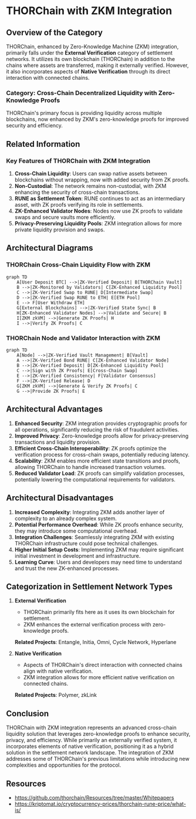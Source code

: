 # THORChain with ZKM Integration

## Overview of the Category

THORChain, enhanced by Zero-Knowledge Machine (ZKM) integration, primarily falls under the **External Verification** category of settlement networks. It utilizes its own blockchain (THORChain) in addition to the chains where assets are transferred, making it externally verified. However, it also incorporates aspects of **Native Verification** through its direct interaction with connected chains.

### Category: Cross-Chain Decentralized Liquidity with Zero-Knowledge Proofs

THORChain's primary focus is providing liquidity across multiple blockchains, now enhanced by ZKM's zero-knowledge proofs for improved security and efficiency.

## Related Information

### Key Features of THORChain with ZKM Integration

1. **Cross-Chain Liquidity**: Users can swap native assets between blockchains without wrapping, now with added security from ZK proofs.
2. **Non-Custodial**: The network remains non-custodial, with ZKM enhancing the security of cross-chain transactions.
3. **RUNE as Settlement Token**: RUNE continues to act as an intermediary asset, with ZK proofs verifying its role in settlements.
4. **ZK-Enhanced Validator Nodes**: Nodes now use ZK proofs to validate swaps and secure vaults more efficiently.
5. **Privacy-Preserving Liquidity Pools**: ZKM integration allows for more private liquidity provision and swaps.

## Architectural Diagrams

### THORChain Cross-Chain Liquidity Flow with ZKM

```mermaid
graph TD
    A[User Deposit BTC] -->|ZK-Verified Deposit| B[THORChain Vault]
    B -->|ZK-Monitored by Validators| C[ZK-Enhanced Liquidity Pool]
    C -->|ZK-Verified Swap to RUNE| D[Intermediate Swap]
    D -->|ZK-Verified Swap RUNE to ETH| E[ETH Pool]
    E --> F[User Withdraw ETH]
    G[External Blockchains] -->|ZK-Verified State Sync| B
    H[ZK-Enhanced Validator Nodes] -->|Validate and Secure| B
    I[ZKM zkVM] -->|Generate ZK Proofs| H
    I -->|Verify ZK Proofs| C

```

### THORChain Node and Validator Interaction with ZKM

```mermaid
graph TD
    A[Node] -->|ZK-Verified Vault Management| B[Vault]
    A -->|ZK-Verified Bond RUNE| C[ZK-Enhanced Validator Node]
    B -->|ZK-Verified Deposit| D[ZK-Enhanced Liquidity Pool]
    C -->|Sign with ZK Proofs| E[Cross-Chain Swap]
    E -->|ZK-Verified Consistency| F[Validator Consensus]
    F -->|ZK-Verified Release| D
    G[ZKM zkVM] -->|Generate & Verify ZK Proofs| C
    G -->|Provide ZK Proofs| E

```

## Architectural Advantages

1. **Enhanced Security**: ZKM integration provides cryptographic proofs for all operations, significantly reducing the risk of fraudulent activities.
2. **Improved Privacy**: Zero-knowledge proofs allow for privacy-preserving transactions and liquidity provision.
3. **Efficient Cross-Chain Interoperability**: ZK proofs optimize the verification process for cross-chain swaps, potentially reducing latency.
4. **Scalability**: ZKM enables more efficient state transitions and proofs, allowing THORChain to handle increased transaction volumes.
5. **Reduced Validator Load**: ZK proofs can simplify validation processes, potentially lowering the computational requirements for validators.

## Architectural Disadvantages

1. **Increased Complexity**: Integrating ZKM adds another layer of complexity to an already complex system.
2. **Potential Performance Overhead**: While ZK proofs enhance security, they may introduce some computational overhead.
3. **Integration Challenges**: Seamlessly integrating ZKM with existing THORChain infrastructure could pose technical challenges.
4. **Higher Initial Setup Costs**: Implementing ZKM may require significant initial investment in development and infrastructure.
5. **Learning Curve**: Users and developers may need time to understand and trust the new ZK-enhanced processes.

## Categorization in Settlement Network Types

1. **External Verification**

   - THORChain primarily fits here as it uses its own blockchain for settlement.
   - ZKM enhances the external verification process with zero-knowledge proofs.

   **Related Projects**: Entangle, Initia, Omni, Cycle Network, Hyperlane

2. **Native Verification**

   - Aspects of THORChain's direct interaction with connected chains align with native verification.
   - ZKM integration allows for more efficient native verification on connected chains.

   **Related Projects**: Polymer, zkLink

## Conclusion

THORChain with ZKM integration represents an advanced cross-chain liquidity solution that leverages zero-knowledge proofs to enhance security, privacy, and efficiency. While primarily an externally verified system, it incorporates elements of native verification, positioning it as a hybrid solution in the settlement network landscape. The integration of ZKM addresses some of THORChain's previous limitations while introducing new complexities and opportunities for the protocol.

## Resources

- https://github.com/thorchain/Resources/tree/master/Whitepapers
- https://kriptomat.io/cryptocurrency-prices/thorchain-rune-price/what-is/
